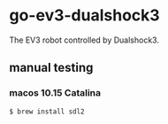 # go-ev3-dualshock3
The EV3 robot controlled by Dualshock3.

## manual testing

### macos 10.15 Catalina

```bash
$ brew install sdl2
```
